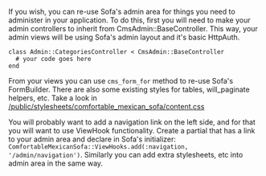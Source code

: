 If you wish, you can re-use Sofa's admin area for things you need to administer in your application. To do this, first you will need to make your admin controllers to inherit from CmsAdmin::BaseController. This way, your admin views will be using Sofa's admin layout and it's basic HttpAuth.
    
    class Admin::CategoriesController < CmsAdmin::BaseController
      # your code goes here
    end
    
From your views you can use `cms_form_for` method to re-use Sofa's FormBuilder. There are also some existing styles for tables, will\_paginate helpers, etc. Take a look in [/public/stylesheets/comfortable\_mexican\_sofa/content.css](https://github.com/twg/comfortable-mexican-sofa/blob/master/public/stylesheets/comfortable_mexican_sofa/content.css)

You will probably want to add a navigation link on the left side, and for that you will want to use ViewHook functionality. Create a partial that has a link to your admin area and declare in Sofa's initializer: `ComfortableMexicanSofa::ViewHooks.add(:navigation, '/admin/navigation')`. Similarly you can add extra stylesheets, etc into admin area in the same way.